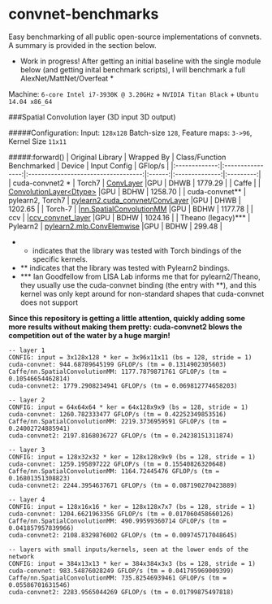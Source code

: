 convnet-benchmarks
==================

Easy benchmarking of all public open-source implementations of convnets.
A summary is provided in the section below.

* Work in progress! After getting an initial baseline with the single module below (and getting inital benchmark scripts), I will benchmark a full AlexNet/MattNet/Overfeat *

Machine: `6-core Intel i7-3930K @ 3.20GHz` + `NVIDIA Titan Black` + `Ubuntu 14.04 x86_64`

###Spatial Convolution layer (3D input 3D output)


#####Configuration: Input: `128x128` Batch-size `128`, Feature maps: `3->96`,  Kernel Size `11x11`

#####:forward()
| Original Library         | Wrapped By | Class/Function Benchmarked           | Device | Input Config   | GFlop/s   |
|:-------------:|:----------------:|:-----------------------------------:|:------:|:--------------:|:---------:|
| cuda-convnet2 *    |  Torch7          | [ConvLayer](https://github.com/soumith/cuda-convnet2.torch/blob/master/cudaconv3/src/filter_acts.cu)                           |GPU     | DHWB           | 1779.29 |
| Caffe              |                  | [ConvolutionLayer\<Dtype>](https://github.com/BVLC/caffe/blob/master/src/caffe/layers/conv_layer.cu)            |GPU     | BDHW           | 1258.70 |
| cuda-convnet**     | pylearn2, Torch7 | [pylearn2.cuda_convnet/ConvLayer](https://github.com/lisa-lab/pylearn2/blob/master/pylearn2/sandbox/cuda_convnet/filter_acts.cu)     |GPU     | DHWB           | 1202.65 |
| Torch-7            |                  |[nn.SpatialConvolutionMM](https://github.com/torch/cunn/blob/master/SpatialConvolutionMM.cu)             |GPU     | BDHW           | 1177.78 |
| ccv                |                  |[ccv_convnet_layer](https://github.com/liuliu/ccv/blob/unstable/lib/cuda/cwc_convnet.cu)                   |GPU     | BDHW           | 1024.16 |
| Theano (legacy)*** | Pylearn2 | [pylearn2.mlp.ConvElemwise](https://github.com/lisa-lab/pylearn2/blob/master/pylearn2/models/mlp.py#L3080)    |GPU     | BDHW           | 299.48  |


* * indicates that the library was tested with Torch bindings of the specific kernels.
* ** indicates that the library was tested with Pylearn2 bindings. 
* *** Ian Goodfellow from LISA Lab informs me that for pylearn2/Theano, they usually use the cuda-convnet binding (the entry with **), and this kernel was only kept around for non-standard shapes that cuda-convnet does not support

**Since this repository is getting a little attention, quickly adding some more results without making them pretty:
cuda-convnet2 blows the competition out of the water by a huge margin!**
```
-- layer 1
CONFIG: input = 3x128x128 * ker = 3x96x11x11 (bs = 128, stride = 1)
cuda-convnet: 944.68789645199 GFLOP/s (tm = 0.1314902305603)
Caffe/nn.SpatialConvolutionMM: 1177.7879871761 GFLOP/s (tm = 0.10546654462814)
cuda-convnet2: 1779.2908234941 GFLOP/s (tm = 0.069812774658203)

-- layer 2
CONFIG: input = 64x64x64 * ker = 64x128x9x9 (bs = 128, stride = 1)
cuda-convnet: 1260.782333477 GFLOP/s (tm = 0.42252349853516)
Caffe/nn.SpatialConvolutionMM: 2219.3736959591 GFLOP/s (tm = 0.24002724885941)
cuda-convnet2: 2197.8168036727 GFLOP/s (tm = 0.24238151311874)

-- layer 3
CONFIG: input = 128x32x32 * ker = 128x128x9x9 (bs = 128, stride = 1)
cuda-convnet: 1259.195897222 GFLOP/s (tm = 0.15540826320648)
Caffe/nn.SpatialConvolutionMM: 1164.72445476 GFLOP/s (tm = 0.16801351308823)  
cuda-convnet2: 2244.3954637671 GFLOP/s (tm = 0.087190270423889)

-- layer 4
CONFIG: input = 128x16x16 * ker = 128x128x7x7 (bs = 128, stride = 1)
cuda-convnet: 1204.6621963356 GFLOP/s (tm = 0.017060458660126)
Caffe/nn.SpatialConvolutionMM: 490.99599360714 GFLOP/s (tm = 0.041857957839966)
cuda-convnet2: 2108.8329876002 GFLOP/s (tm = 0.009745717048645)

-- layers with small inputs/kernels, seen at the lower ends of the network
CONFIG: input = 384x13x13 * ker = 384x384x3x3 (bs = 128, stride = 1)
cuda-convnet: 983.54876028249 GFLOP/s (tm = 0.041795969009399)
Caffe/nn.SpatialConvolutionMM: 735.82546939461 GFLOP/s (tm = 0.05586701631546)
cuda-convnet2: 2283.9565044269 GFLOP/s (tm = 0.01799875497818)
```
